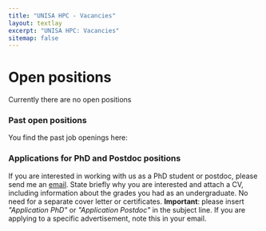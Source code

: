 ```yaml
---
title: "UNISA HPC - Vacancies"
layout: textlay
excerpt: "UNISA HPC: Vacancies"
sitemap: false
---
```


# Open positions
Currently there are no open positions

### Past open positions

You find the past job openings here:


### Applications for PhD and Postdoc positions
If you are interested in working with us as a PhD student or postdoc, please send me an [email](mailto:). State briefly why you are interested and attach a CV, including information about the grades you had as an undergraduate. No need for a separate cover letter or certificates. **Important**: please insert _"Application PhD"_ or _"Application Postdoc"_ in the subject line. If you are applying to a specific advertisement, note this in your email.
